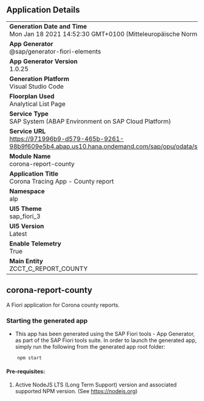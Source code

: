 ## Application Details
|               |
| ------------- |
|**Generation Date and Time**<br>Mon Jan 18 2021 14:52:30 GMT+0100 (Mitteleuropäische Normalzeit)|
|**App Generator**<br>@sap/generator-fiori-elements|
|**App Generator Version**<br>1.0.25|
|**Generation Platform**<br>Visual Studio Code|
|**Floorplan Used**<br>Analytical List Page|
|**Service Type**<br>SAP System (ABAP Environment on SAP Cloud Platform)|
|**Service URL**<br>https://971996b9-d579-465b-9261-98b9f609e5b4.abap.us10.hana.ondemand.com/sap/opu/odata/sap/ZSB_CCT_REPORT_COUNTY/
|**Module Name**<br>corona-report-county|
|**Application Title**<br>Corona Tracing App - County report|
|**Namespace**<br>alp|
|**UI5 Theme**<br>sap_fiori_3|
|**UI5 Version**<br>Latest|
|**Enable Telemetry**<br>True|
|**Main Entity**<br>ZCCT_C_REPORT_COUNTY|

## corona-report-county

A Fiori application for Corona county reports.

### Starting the generated app

-   This app has been generated using the SAP Fiori tools - App Generator, as part of the SAP Fiori tools suite.  In order to launch the generated app, simply run the following from the generated app root folder:

```
    npm start
```


#### Pre-requisites:

1. Active NodeJS LTS (Long Term Support) version and associated supported NPM version.  (See https://nodejs.org)


